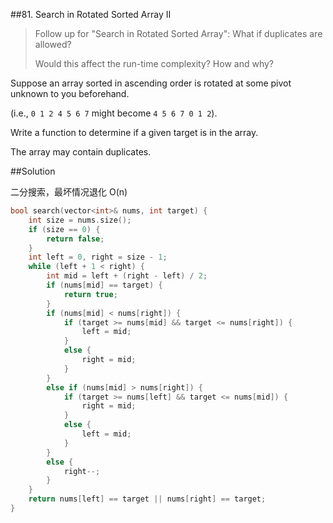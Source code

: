 ##81. Search in Rotated Sorted Array II

>Follow up for "Search in Rotated Sorted Array":
What if duplicates are allowed?
>
>Would this affect the run-time complexity? How and why?

Suppose an array sorted in ascending order is rotated at some pivot unknown to you beforehand.

(i.e., `0 1 2 4 5 6 7` might become `4 5 6 7 0 1 2`).

Write a function to determine if a given target is in the array.

The array may contain duplicates.

##Solution

二分搜索，最坏情况退化 O(n)
```cpp
bool search(vector<int>& nums, int target) {
    int size = nums.size();
	if (size == 0) {
		return false;
	}
	int left = 0, right = size - 1;
	while (left + 1 < right) {
		int mid = left + (right - left) / 2;
		if (nums[mid] == target) {
			return true;
		}
		if (nums[mid] < nums[right]) {
			if (target >= nums[mid] && target <= nums[right]) {
				left = mid;
			}
			else {
				right = mid;
			}
		}
		else if (nums[mid] > nums[right]) {
			if (target >= nums[left] && target <= nums[mid]) {
				right = mid;
			}
			else {
				left = mid;
			}
		}
		else {
			right--;
		}
	}
	return nums[left] == target || nums[right] == target;
}
```